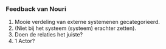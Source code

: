 ### Feedback van Nouri

1. Mooie verdeling van externe systemenen gecategorieerd. 
2. (Niet bij het systeem (systeem) erachter zetten).
3. Doen de relaties het juiste?
4. 1 Actor?